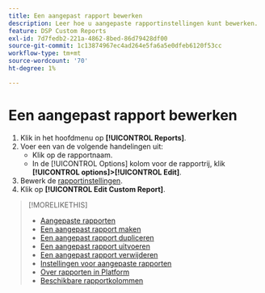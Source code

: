 ```yaml
---
title: Een aangepast rapport bewerken
description: Leer hoe u aangepaste rapportinstellingen kunt bewerken.
feature: DSP Custom Reports
exl-id: 7d7fedb2-221a-4862-8bed-86d79428df00
source-git-commit: 1c13874967ec4ad264e5fa6a5e0dfeb6120f53cc
workflow-type: tm+mt
source-wordcount: '70'
ht-degree: 1%

---
```


# Een aangepast rapport bewerken

1. Klik in het hoofdmenu op **[!UICONTROL Reports]**.
1. Voer een van de volgende handelingen uit:
   * Klik op de rapportnaam.
   * In de [!UICONTROL Options] kolom voor de rapportrij, klik **[!UICONTROL options]>[!UICONTROL Edit]**.
1. Bewerk de [rapportinstellingen](/help/dsp/reports/report-settings.md).
1. Klik op **[!UICONTROL Edit Custom Report]**.

>[!MORELIKETHIS]
>
>* [Aangepaste rapporten](/help/dsp/reports/report-about.md)
>* [Een aangepast rapport maken](/help/dsp/reports/report-create.md)
>* [Een aangepast rapport dupliceren](/help/dsp/reports/report-copy.md)
>* [Een aangepast rapport uitvoeren](/help/dsp/reports/report-run-now.md)
>* [Een aangepast rapport verwijderen](/help/dsp/reports/report-delete.md)
>* [Instellingen voor aangepaste rapporten](/help/dsp/reports/report-settings.md)
>* [Over rapporten in Platform](/help/dsp/campaign-management/reports/campaign-reports-about.md)
>* [Beschikbare rapportkolommen](/help/dsp/reports/report-columns.md)

